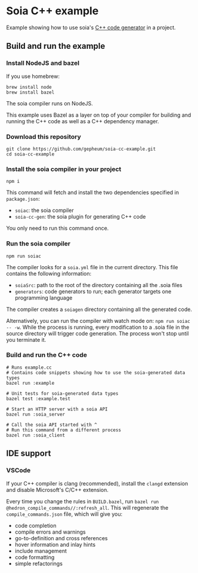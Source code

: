 # Soia C++ example

Example showing how to use soia's [C++ code generator](https://github.com/gepheum/soia-cc-gen) in a project.

## Build and run the example

### Install NodeJS and bazel

If you use homebrew:

```
brew install node
brew install bazel
```

The soia compiler runs on NodeJS.

This example uses Bazel as a layer on top of your compiler for building and running the C++ code as well as a C++ dependency manager.

### Download this repository

```
git clone https://github.com/gepheum/soia-cc-example.git
cd soia-cc-example
```

### Install the soia compiler in your project

`npm i`

This command will fetch and install the two dependencies specified in `package.json`:

*   `soiac`: the soia compiler
*   `soia-cc-gen`: the soia plugin for generating C++ code

You only need to run this command once.

### Run the soia compiler

`npm run soiac`

The compiler looks for a `soia.yml` file in the current directory.
This file contains the following information:

*    `soiaSrc`: path to the root of the directory containing all the .soia files
*    `generators`: code generators to run; each generator targets one programming language

The compiler creates a `soiagen` directory containing all the generated code.

Alternatively, you can run the compiler with watch mode on: `npm run soiac -- -w`.
While the process is running, every modification to a .soia file in the source
directory will trigger code generation. 
The process won't stop until you terminate it.

### Build and run the C++ code

```
# Runs example.cc
# Contains code snippets showing how to use the soia-generated data types
bazel run :example

# Unit tests for soia-generated data types
bazel test :example.test

# Start an HTTP server with a soia API
bazel run :soia_server

# Call the soia API started with ^
# Run this command from a different process
bazel run :soia_client
```

## IDE support

### VSCode

If your C++ compiler is clang (recommended), install the `clangd` extension and disable Microsoft's C/C++ extension.

Every time you change the rules in `BUILD.bazel`, run `bazel run @hedron_compile_commands//:refresh_all`.
This will regenerate the `compile_commands.json` file, which will give you:

*   code completion
*   compile errors and warnings
*   go-to-definition and cross references
*   hover information and inlay hints
*   include management
*   code formatting
*   simple refactorings
